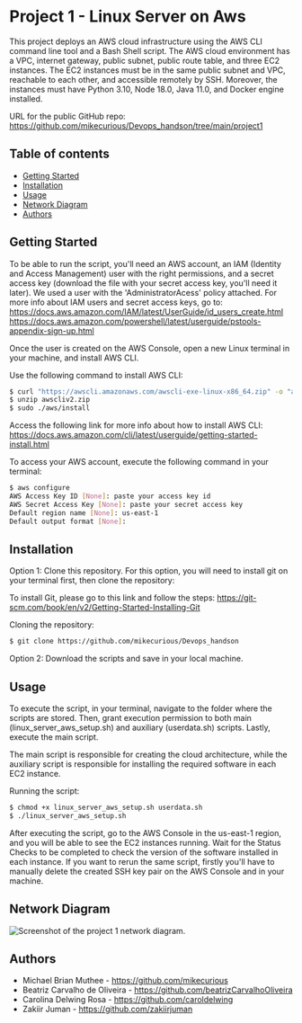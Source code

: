 # Project 1 - Linux Server on Aws

This project deploys an AWS cloud infrastructure using the AWS CLI command line tool and a Bash Shell script. The AWS cloud environment has a VPC, internet gateway, public subnet, public route table, and three EC2 instances. The EC2 instances must be in the same public subnet and VPC, reachable to each other, and accessible remotely by SSH. Moreover, the instances must have Python 3.10, Node 18.0, Java 11.0, and Docker engine installed.

URL for the public GitHub repo: https://github.com/mikecurious/Devops_handson/tree/main/project1

## Table of contents

- [Getting Started](#getting-started)
- [Installation](#installation)
- [Usage](#usage)
- [Network Diagram](#network-diagram)
- [Authors](#authors)

## Getting Started

To be able to run the script, you'll need an AWS account, an IAM (Identity and Access Management) user with the right permissions, and a secret access key (download the file with your secret access key, you'll need it later). We used a user with the 'AdministratorAcess' policy attached. For more info about IAM users and secret access keys, go to:
https://docs.aws.amazon.com/IAM/latest/UserGuide/id_users_create.html
https://docs.aws.amazon.com/powershell/latest/userguide/pstools-appendix-sign-up.html

Once the user is created on the AWS Console, open a new Linux terminal in your machine, and install AWS CLI.

Use the following command to install AWS CLI:

```sh
$ curl "https://awscli.amazonaws.com/awscli-exe-linux-x86_64.zip" -o "awscliv2.zip"
$ unzip awscliv2.zip
$ sudo ./aws/install
```

Access the following link for more info about how to install AWS CLI:
https://docs.aws.amazon.com/cli/latest/userguide/getting-started-install.html

To access your AWS account, execute the following command in your terminal:

```sh
$ aws configure
AWS Access Key ID [None]: paste your access key id
AWS Secret Access Key [None]: paste your secret access key
Default region name [None]: us-east-1
Default output format [None]:
```

## Installation

Option 1: Clone this repository. For this option, you will need to install git on your terminal first, then clone the repository:

To install Git, please go to this link and follow the steps:
https://git-scm.com/book/en/v2/Getting-Started-Installing-Git

Cloning the repository:

```sh
$ git clone https://github.com/mikecurious/Devops_handson
```

Option 2: Download the scripts and save in your local machine.

## Usage

To execute the script, in your terminal, navigate to the folder where the scripts are stored. Then, grant execution permission to both main (linux_server_aws_setup.sh) and auxiliary (userdata.sh) scripts. Lastly, execute the main script.

The main script is responsible for creating the cloud architecture, while the auxiliary script is responsible for installing the required software in each EC2 instance.

Running the script:

```sh
$ chmod +x linux_server_aws_setup.sh userdata.sh
$ ./linux_server_aws_setup.sh
```

After executing the script, go to the AWS Console in the us-east-1 region, and you will be able to see the EC2 instances running. Wait for the Status Checks to be completed to check the version of the software installed in each instance.
If you want to rerun the same script, firstly you'll have to manually delete the created SSH key pair on the AWS Console and in your machine.

## Network Diagram

![Screenshot of the project 1 network diagram.](/project_1/project1_network_diagram.png)

## Authors
- Michael Brian Muthee - https://github.com/mikecurious
- Beatriz Carvalho de Oliveira - https://github.com/beatrizCarvalhoOliveira
- Carolina Delwing Rosa - https://github.com/caroldelwing
- Zakiir Juman - https://github.com/zakiirjuman
